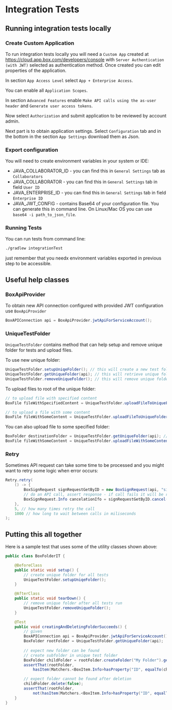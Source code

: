 # Integration Tests

## Running integration tests locally

### Create Custom Application
To run integration tests locally you will need a `Custom App` created at https://cloud.app.box.com/developers/console 
with `Server Authentication (with JWT)` selected as authentication method.
Once created you can edit properties of the application. 

In section `App Access Level` select `App + Enterprise Access`. 

You can enable all `Application Scopes`.

In section `Advanced Features` enable `Make API calls using the as-user header` and `Generate user access tokens`.

Now select `Authorization` and submit application to be reviewed by account admin.

Next part is to obtain application settings. Select `Configuration` tab and in the bottom in the section `App Settings` 
download them as Json.

### Export configuration

You will need to create environment variables in your system or IDE:
 - JAVA_COLLABORATOR_ID - you can find this in `General Settings` tab as `Collaborators` 
 - JAVA_COLLABORATOR - you can find this in `General Settings` tab in field `User ID`
 - JAVA_ENTERPRISE_ID - you can find this in `General Settings` tab in field `Enterprise ID`
 - JAVA_JWT_CONFIG - contains Base64 of your configuration file. You can generate this in command line. On Linux/Mac OS you can use `base64 -i path_to_json_file`.

### Running Tests

You can run tests from command line:
```bash
./gradlew integrationTest
```
just remember that you needx environment variables exported in previous step to be accessible. 

## Useful help classes

### BoxApiProvider
To obtain new API connection configured with provided JWT configuration use `BoxApiProvider`

```java
BoxAPIConnection api = BoxApiProvider.jwtApiForServiceAccount();
```

### UniqueTestFolder
`UniqueTestFolder` contains method that can help setup and remove unique folder for tests and upload files.

To use new unique folder:
```java
UniqueTestFolder.setupUniqeFolder(); // this will create a new test folder that can be used in tests
UniqueTestFolder.getUniqueFolder(api); // this will retrieve unique folder
UniqueTestFolder.removeUniqueFolder(); // this will remove unique folder with all subfolders and files
```

To upload files to root of the unique folder:
```java
// to upload file with specified content
BoxFile fileWithSpecifiedContent = UniqueTestFolder.uploadFileToUniqueFolder(api, "File Name", "Your content");

// to upload a file with some content
BoxFile fileWithSomeContent = UniqueTestFolder.uploadFileToUniqueFolderWithSomeContent(api, "File Name");
```

You can also upload file to some specified folder:
```java
BoxFolder destinationFolder = UniqueTestFolder.getUniqueFolder(api); // obtain folder to upload file to
BoxFile fileWithSomeContent = UniqueTestFolder.uploadFileWithSomeContent("File Name", destinationFolder);
```

### Retry
Sometimes API request can take some time to be processed and you might want to retry some logic when error occurs:

```java
Retry.retry(
    () -> {
        BoxSignRequest signRequestGetByID = new BoxSignRequest(api, "signRequestId");
        // do an API call, assert response - if call fails it will be repated
        BoxSignRequest.Info cancelationIfo = signRequestGetByID.cancel();
    }, 
    5, // how many times retry the call
    1000 // how long to wait between calls in miliseconds
);
```

## Putting this all together

Here is a sample test that uses some of the utility classes shown above:

```java
public class BoxFolderIT {

    @BeforeClass
    public static void setup() {
        // create unique folder for all tests
        UniqueTestFolder.setupUniqeFolder();
    }

    @AfterClass
    public static void tearDown() {
        // remove unique folder after all tests run
        UniqueTestFolder.removeUniqueFolder();
    }

    @Test
    public void creatingAndDeletingFolderSucceeds() {
        // given
        BoxAPIConnection api = BoxApiProvider.jwtApiForServiceAccount();
        BoxFolder rootFolder = UniqueTestFolder.getUniqueFolder(api);
        
        // expect new folder can be found
        // create subfolder in unique test folder
        BoxFolder childFolder = rootFolder.createFolder("My Folder").getResource();
        assertThat(rootFolder,
            hasItem(Matchers.<BoxItem.Info>hasProperty("ID", equalTo(childFolder.getID()))));

        // expect folder cannot be found after deletion
        childFolder.delete(false);
        assertThat(rootFolder,
            not(hasItem(Matchers.<BoxItem.Info>hasProperty("ID", equalTo(childFolder.getID())))));
    }
}
```